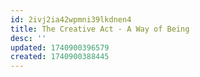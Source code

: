```yaml
---
id: 2ivj2ia42wpmni39lkdnen4
title: The Creative Act - A Way of Being
desc: ''
updated: 1740900396579
created: 1740900388445
---
```

